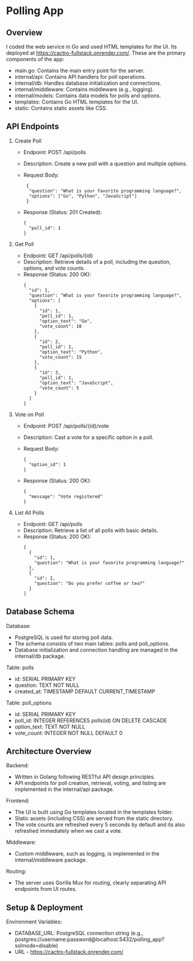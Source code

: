 Polling App
=================

Overview
--------
I coded the web service in Go and used HTML templates for the UI. Its deployed at https://cactro-fullstack.onrender.com/. These are the primary components of the app:

  - main.go: Contains the main entry point for the server.
  - internal/api: Contains API handlers for poll operations.
  - internal/db: Handles database initialization and connections.
  - internal/middleware: Contains middleware (e.g., logging).
  - internal/models: Contains data models for polls and options.
  - templates: Contains Go HTML templates for the UI.
  - static: Contains static assets like CSS.


API Endpoints
-------------
1. Create Poll
   - Endpoint: POST /api/polls
   - Description: Create a new poll with a question and multiple options.
   - Request Body:
     ```
      {  
       "question": "What is your favorite programming language?",
       "options": ["Go", "Python", "JavaScript"]
      }
     ```
 
   - Response (Status: 201 Created):
     ``` 
     {
       "poll_id": 1
     }
     ```
     

2. Get Poll
   - Endpoint: GET /api/polls/{id}
   - Description: Retrieve details of a poll, including the question, options, and vote counts.
   - Response (Status: 200 OK):
     ```
     {
       "id": 1,
       "question": "What is your favorite programming language?",
       "options": [
         {
           "id": 1,
           "poll_id": 1,
           "option_text": "Go",
           "vote_count": 10
         },
         {
           "id": 2,
           "poll_id": 1,
           "option_text": "Python",
           "vote_count": 15
         },
         {
           "id": 3,
           "poll_id": 1,
           "option_text": "JavaScript",
           "vote_count": 5
         }
       ]
     }
     ``` 

3. Vote on Poll
   - Endpoint: POST /api/polls/{id}/vote
   - Description: Cast a vote for a specific option in a poll.
   - Request Body:
     ```
     {
       "option_id": 1
     }
     ```

   - Response (Status: 200 OK):

     ```
     {
       "message": "Vote registered"
     }
     ```

4. List All Polls
   - Endpoint: GET /api/polls
   - Description: Retrieve a list of all polls with basic details.
   - Response (Status: 200 OK):
     ```
     [
       {
         "id": 1,
         "question": "What is your favorite programming language?"
       },
       {
         "id": 2,
         "question": "Do you prefer coffee or tea?"
       }
     ]
     ```

Database Schema
---------------
Database:
  - PostgreSQL is used for storing poll data.
  - The schema consists of two main tables: polls and poll_options.
  - Database initialization and connection handling are managed in the internal/db package. 

 Table: polls
  - id: SERIAL PRIMARY KEY
  - question: TEXT NOT NULL
  - created_at: TIMESTAMP DEFAULT CURRENT_TIMESTAMP

Table: poll_options
  - id: SERIAL PRIMARY KEY
  - poll_id: INTEGER REFERENCES polls(id) ON DELETE CASCADE
  - option_text: TEXT NOT NULL
  - vote_count: INTEGER NOT NULL DEFAULT 0

Architecture Overview
---------------------
Backend:
  - Written in Golang following RESTful API design principles.
  - API endpoints for poll creation, retrieval, voting, and listing are implemented in the internal/api package. 

Frontend:
  - The UI is built using Go templates located in the templates folder.
  - Static assets (including CSS) are served from the static directory.
  - The vote counts are refreshed every 5 seconds by default and its also refreshed immediately when we cast a vote. 

Middleware:
  - Custom middleware, such as logging, is implemented in the internal/middleware package.

Routing:
  - The server uses Gorilla Mux for routing, clearly separating API endpoints from UI routes.

Setup & Deployment
--------------------
Environment Variables:
  - DATABASE_URL: PostgreSQL connection string (e.g., postgres://username:password@localhost:5432/polling_app?sslmode=disable)
  - URL - https://cactro-fullstack.onrender.com/
 
 
